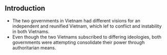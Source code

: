 ## Introduction

- The two governments in Vietnam had different visions for an independent and reunified Vietnam, which lef to conflict and instability in both Vietnams.
- Even though the two Vietnams subscribed to differing ideologies, both governments were attempting consolidate their power through authoritarian means.

